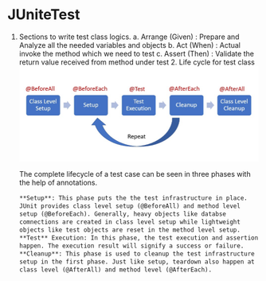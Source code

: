 # JUniteTest

1. Sections to write test class logics.
    a. Arrange (Given) :  Prepare and Analyze all the needed variables and objects
    b. Act (When) : Actual invoke the method which we need to test
    c. Assert (Then) : Validate the return value received from method under test
   2. Life cycle for test class
       ![img.png](img.png)

      The complete lifecycle of a test case can be seen in three phases with the help of annotations.

       **Setup**: This phase puts the the test infrastructure in place. JUnit provides class level setup (@BeforeAll) and method level setup (@BeforeEach). Generally, heavy objects like databse comnections are created in class level setup while lightweight objects like test objects are reset in the method level setup.
       **Test** Execution: In this phase, the test execution and assertion happen. The execution result will signify a success or failure.
       **Cleanup**: This phase is used to cleanup the test infrastructure setup in the first phase. Just like setup, teardown also happen at class level (@AfterAll) and method level (@AfterEach).
